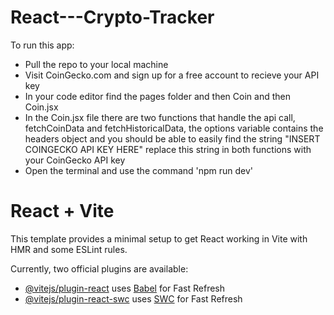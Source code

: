 # React---Crypto-Tracker

To run this app:
- Pull the repo to your local machine
- Visit CoinGecko.com and sign up for a free account to recieve your API key
- In your code editor find the pages folder and then Coin and then Coin.jsx
- In the Coin.jsx file there are two functions that handle the api call, fetchCoinData and fetchHistoricalData, the options variable contains the headers object and you should be able to easily find the string "INSERT COINGECKO API KEY HERE" replace this string in both functions with your CoinGecko API key
- Open the terminal and use the command 'npm run dev'

# React + Vite

This template provides a minimal setup to get React working in Vite with HMR and some ESLint rules.

Currently, two official plugins are available:

- [@vitejs/plugin-react](https://github.com/vitejs/vite-plugin-react/blob/main/packages/plugin-react/README.md) uses [Babel](https://babeljs.io/) for Fast Refresh
- [@vitejs/plugin-react-swc](https://github.com/vitejs/vite-plugin-react-swc) uses [SWC](https://swc.rs/) for Fast Refresh

